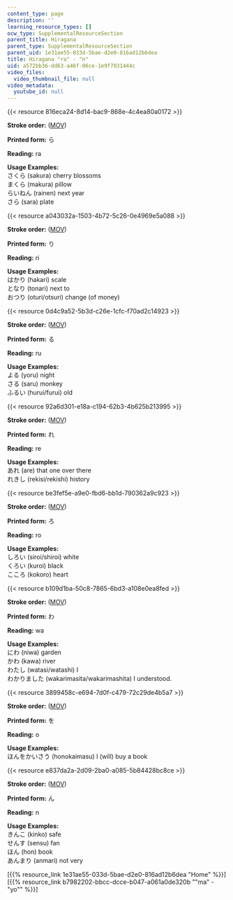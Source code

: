 ```yaml
---
content_type: page
description: ''
learning_resource_types: []
ocw_type: SupplementalResourceSection
parent_title: Hiragana
parent_type: SupplementalResourceSection
parent_uid: 1e31ae55-033d-5bae-d2e0-816ad12b6dea
title: Hiragana "ra" - "n"
uid: a572bb36-dd63-a46f-06ce-1e9f7031444c
video_files:
  video_thumbnail_file: null
video_metadata:
  youtube_id: null
---
```


{{< resource 816eca24-8d14-bac9-868e-4c4ea80a0172 >}}

**Stroke order:** ([MOV](http://www.archive.org/download/MITRES21F.01S10_HIRAGANA_CHARACTERS/0473.mov))

**Printed form:** ら

**Reading:** ra

**Usage Examples:**  
さくら (sakura) cherry blossoms  
まくら (makura) pillow  
らいねん (rainen) next year  
さら (sara) plate

{{< resource a043032a-1503-4b72-5c26-0e4969e5a088 >}}

**Stroke order:** ([MOV](http://www.archive.org/download/MITRES21F.01S10_HIRAGANA_CHARACTERS/0474.mov))

**Printed form:** り

**Reading:** ri

**Usage Examples:**  
はかり (hakari) scale  
となり (tonari) next to  
おつり (oturi/otsuri) change (of money)

{{< resource 0d4c9a52-5b3d-c26e-1cfc-f70ad2c14923 >}}

**Stroke order:** ([MOV](http://www.archive.org/download/MITRES21F.01S10_HIRAGANA_CHARACTERS/0475.mov))

**Printed form:** る

**Reading:** ru

**Usage Examples:**  
よる (yoru) night  
さる (saru) monkey  
ふるい (hurui/furui) old

{{< resource 92a6d301-e18a-c194-62b3-4b625b213995 >}}

**Stroke order:** ([MOV](http://www.archive.org/download/MITRES21F.01S10_HIRAGANA_CHARACTERS/0476.mov))

**Printed form:** れ

**Reading:** re

**Usage Examples:**  
あれ (are) that one over there  
れきし (rekisi/rekishi) history

{{< resource be3fef5e-a9e0-fbd6-bb1d-790362a9c923 >}}

**Stroke order:** ([MOV](http://www.archive.org/download/MITRES21F.01S10_HIRAGANA_CHARACTERS/0477.mov))

**Printed form:** ろ

**Reading:** ro

**Usage Examples:**  
しろい (siroi/shiroi) white  
くろい (kuroi) black  
こころ (kokoro) heart

{{< resource b109d1ba-50c8-7865-6bd3-a108e0ea8fed >}}

**Stroke order:** ([MOV](http://www.archive.org/download/MITRES21F.01S10_HIRAGANA_CHARACTERS/0479.mov))

**Printed form:** わ

**Reading:** wa

**Usage Examples:**  
にわ (niwa) garden  
かわ (kawa) river  
わたし (watasi/watashi) I  
わかりました (wakarimasita/wakarimashita) I understood.

{{< resource 3899458c-e694-7d0f-c479-72c29de4b5a7 >}}

**Stroke order:** ([MOV](http://www.archive.org/download/MITRES21F.01S10_HIRAGANA_CHARACTERS/0482.ogv))

**Printed form:** を

**Reading:** o

**Usage Examples:**  
ほんをかいさう (honokaimasu) I (will) buy a book

{{< resource e837da2a-2d09-2ba0-a085-5b84428bc8ce >}}

**Stroke order:** ([MOV](http://www.archive.org/download/MITRES21F.01S10_HIRAGANA_CHARACTERS/0483.mov))

**Printed form:** ん

**Reading:** n

**Usage Examples:**  
きんこ (kinko) safe  
せんす (sensu) fan  
ほん (hon) book  
あんまり (anmari) not very

  
\[{{% resource_link 1e31ae55-033d-5bae-d2e0-816ad12b6dea "Home" %}}\] \[{{% resource_link b7982202-bbcc-dcce-b047-a061a0de320b "\"ma\" - \"yo\"" %}}\]